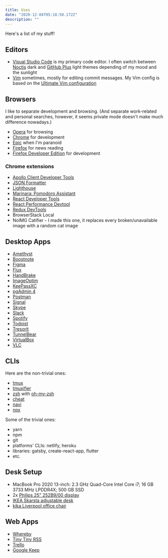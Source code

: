 ```yaml
---
title: Uses
date: "2020-12-04T05:18:50.172Z"
description: ""
---
```


Here's a list of my stuff!

## Editors

* [Visual Studio Code](https://code.visualstudio.com/) is my primary code editor. I often switch between [Noctis](https://marketplace.visualstudio.com/items?itemName=liviuschera.noctis) dark and [GitHub Plus](https://marketplace.visualstudio.com/items?itemName=thenikso.github-plus-theme) light themes depending of my mood and the sunlight
* [Vim](https://www.vim.org/) sometimes, mostly for editing commit messages. My Vim config is based on the [Ultimate Vim configuration](https://github.com/amix/vimrc)

## Browsers

I like to separate development and browsing. (And separate work-related and personal searches, however, it seems private mode doesn't make much difference nowadays.)

* [Opera](https://www.opera.com/) for browsing
* [Chrome](https://www.google.com/chrome/) for development
* [Epic](https://www.epicbrowser.com/) when I'm paranoid
* [Firefox](https://www.mozilla.org/en-US/firefox/new/) for news reading
* [Firefox Developer Edition](https://www.mozilla.org/en-US/firefox/developer/) for development

### Chrome extensions

* [Apollo Client Developer Tools](https://chrome.google.com/webstore/detail/apollo-client-developer-t/jdkknkkbebbapilgoeccciglkfbmbnfm)
* [JSON Formatter](https://chrome.google.com/webstore/detail/json-formatter/bcjindcccaagfpapjjmafapmmgkkhgoa)
* [Lighthouse](https://chrome.google.com/webstore/detail/lighthouse/blipmdconlkpinefehnmjammfjpmpbjk)
* [Marinara: Pomodoro Assistant](https://chrome.google.com/webstore/detail/marinara-pomodoro%C2%AE-assist/lojgmehidjdhhbmpjfamhpkpodfcodef)
* [React Developer Tools](https://chrome.google.com/webstore/detail/react-developer-tools/fmkadmapgofadopljbjfkapdkoienihi)
* [React Performance Devtool](https://chrome.google.com/webstore/detail/react-performance-devtool/fcombecpigkkfcbfaeikoeegkmkjfbfm)
* [Redux DevTools](https://chrome.google.com/webstore/detail/redux-devtools/lmhkpmbekcpmknklioeibfkpmmfibljd)
* BrowserStack Local
* NoIMG Catifier - I made this one, it replaces every broken/unavailable image with a random cat image

## Desktop Apps

* [Amethyst](https://ianyh.com/amethyst/)
* [Boostnote](https://boostnote.io/)
* [Figma](https://www.figma.com/)
* [Flux](https://justgetflux.com/)
* [HandBrake](https://handbrake.fr/)
* [ImageOptim](https://imageoptim.com/mac)
* [KeePassXC](https://keepassxc.org/)
* [pgAdmin 4](https://www.pgadmin.org/download/)
* [Postman](https://www.postman.com/)
* [Signal](https://signal.org/)
* [Skype](https://www.skype.com/en/)
* [Slack](https://slack.com)
* [Spotify](https://www.spotify.com/)
* [Todoist](https://todoist.com/)
* [Tresorit](https://tresorit.com/)
* [TunnelBear](https://www.tunnelbear.com/)
* [VirtualBox](https://www.virtualbox.org/)
* [VLC](https://www.videolan.org/vlc/index.html)

## CLIs

Here are the non-trivial ones:

* [tmux](https://github.com/tmux/tmux)
* [tmuxifier](https://github.com/jimeh/tmuxifier)
* [zsh](https://www.zsh.org/) with [oh-my-zsh](https://ohmyz.sh/)
* [cheat](https://github.com/cheat/cheat)
* [navi](https://github.com/denisidoro/navi)
* [npx](https://www.npmjs.com/package/npx)

Some of the trivial ones:

* yarn
* npm
* git
* platforms' CLIs: netlify, heroku
* libraries: gatsby, create-react-app, flutter
* etc.

## Desk Setup

* MacBook Pro 2020 13-inch: 2.3 GHz Quad-Core Intel Core i7; 16 GB 3733 MHz LPDDR4X; 500 GB SSD
* 2x [Philips 25" 252B9/00 display](https://www.philips.co.uk/c-p/252B9_00/lcd-monitor-with-powersensor)
* [IKEA Skarsta adjustable desk](https://www.ikea.com/gb/en/p/skarsta-desk-sit-stand-white-s59324818/)
* [kika Liverpool office chair](https://www.kika.hu/shop/hu/kikahu/butor/iroda/forgoszekek/liverpool*w175ac-forgoszek-fekete-23017785)

## Web Apps

* [Whereby](https://whereby.com/)
* [Tiny Tiny RSS](https://tt-rss.org/)
* [Trello](https://trello.com/)
* [Google Keep](https://keep.google.com/)

